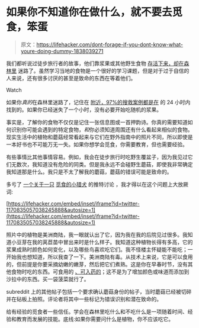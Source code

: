 # 如果你不知道你在做什么，就不要去觅食，笨蛋

> 原文：<https://lifehacker.com/dont-forage-if-you-dont-know-what-youre-doing-dummy-1838039271>

我们都听说过徒步旅行者的故事，他们靠浆果或其他野生食物 [存活下来，却在森林里](https://lifehacker.com/what-to-do-if-youre-lost-in-the-woods-1835061202) 迷路了。虽然学习当地的食物是一个很好的学习课题，但是对于过于自信的人来说，还有很多讨厌的甚至是致命的东西在等着他们。

Watch

如果你*真的*在森林里迷路了，记住在 [附近，97%的搜救案例都是在](https://www.outsideonline.com/2059616/how-backcountry-search-and-rescue-works) 的 24 小时内找到的。如果你已经迷失了一个小时，没有必要开始吃随机的浆果。

事实是，了解你的食物不仅仅是记住一张信息图或一首押韵诗。你真的需要知道如何识别你可能会遇到的特定食物，*和*你必须知道周围还有什么看起来相似的食物。现实生活中的植物和蘑菇经常看起来与它们在野外指南中的照片不同，所以即使是一本好书也不可能万无一失。如果你想学会觅食，你需要教育，但也需要经验。

有些事情比其他事情容易。例如，我会在徒步旅行时吃野生覆盆子，因为我见过它们无数次，我知道没有危险的同类。但是我永远不会碰野生蘑菇，即使我非常确定我知道那是什么。我只是不太了解我的蘑菇，蘑菇的错误可能是致命的。

多亏了 [一个关于一只](https://twitter.com/thorazos/status/1170835057038245888) [觅食的小猎犬](https://www.reddit.com/r/foraging) 的推特讨论 ，我才得以在这个问题上大放厥词:

 [https://lifehacker.com/embed/inset/iframe?id=twitter-1170835057038245888&autosize=1](https://lifehacker.com/embed/inset/iframe?id=twitter-1170835057038245888&autosize=1) 

照片中的植物是美洲商陆，我一眼就认出了它，因为我在我的后院见过很多。我知道小豆芽在我的莴苣苗中冒出来时是什么样子。我知道这种植物长得有多高，它的浆果成熟时颜色如何变化，以及哪些鸟喜欢吃它们。我不怪楼主怀疑能不能吃；一开始我也想知道，所以我查了一下。美洲商陆有毒。从技术上来说，它是可以食用的，但前提是你要采摘幼嫩的嫩芽，然后把它们煮熟。这是你在早春时节，没有其他食物时吃的东西。可食用的 [、可入药的](https://www.saveur.com/poke-sallet/)；这不是为了增加颜色或味道而添加到沙拉中的东西。买一袋菠菜就行了。

subreddit 上的其他帖子包括一个要求确认蘑菇身份的帖子，当时蘑菇已经被切碎并在砧板上拍照。评论者将其中一些标记为错误识别和潜在致命的。

给有经验的觅食者一些信任。学会在森林里吃什么和不吃什么是一项随着时间、经验和教育而发展的技能。底线:如果你需要问什么是植物，你不应该吃它。